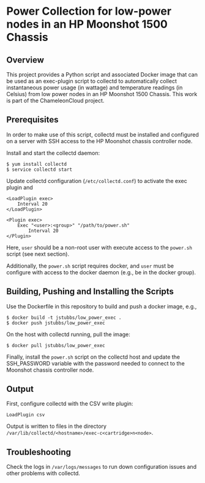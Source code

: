 # Power Collection for low-power nodes in an HP Moonshot 1500 Chassis #

## Overview ##
This project provides a Python script and associated Docker image that can be used as an exec-plugin script to
collectd to automatically collect instantaneous power usage (in wattage) and temperature readings (in Celsius) from low power nodes in an HP Moonshot 1500
 Chassis. This work is part of the ChameleonCloud project.

## Prerequisites ##
In order to make use of this script, collectd must be installed and configured on a server with SSH access to the
HP Moonshot chassis controller node.

Install and start the collectd daemon:
```
$ yum install collectd
$ service collectd start
```

Update collectd configuration (`/etc/collectd.conf`) to activate the exec plugin and
```
<LoadPlugin exec>
    Interval 20
</LoadPlugin>

<Plugin exec>
    Exec "<user>:<group>" "/path/to/power.sh"
        Interval 20
</Plugin>
```

Here, `user` should be a non-root user with execute access to the `power.sh` script (see next section).

Additionally, the `power.sh` script requires docker, and `user` must be configure with access to the docker daemon
 (e.g., be in the docker group).


## Building, Pushing and Installing the Scripts ##
Use the Dockerfile in this repository to build and push a docker image, e.g.,
```
$ docker build -t jstubbs/low_power_exec .
$ docker push jstubbs/low_power_exec
```

On the host with collectd running, pull the image:
```
$ docker pull jstubbs/low_power_exec
```

Finally, install the `power.sh` script on the collectd host and update the SSH_PASSWORD variable with the password needed
to connect to the Moonshot chassis controller node.


## Output ##
First, configure collectd with the CSV write plugin:
```
LoadPlugin csv
```

Output is written to files in the directory `/var/lib/collectd/<hostname>/exec-c<cartridge>n<node>`.


## Troubleshooting ##

Check the logs in `/var/logs/messages` to run down configuration issues and other problems with collectd.

